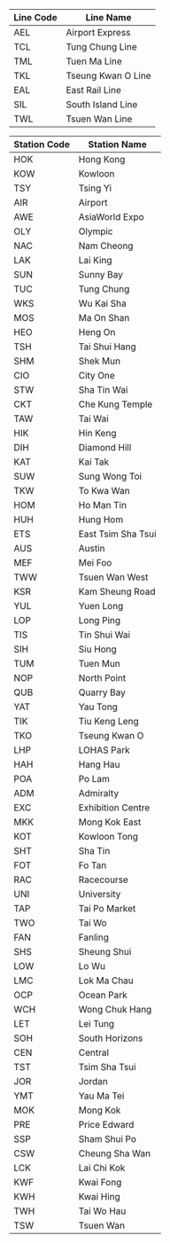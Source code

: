 | Line Code    | Line Name       |
|--------------|-----------------|
| AEL       | Airport Express     |
| TCL       | Tung Chung Line     |
| TML       | Tuen Ma Line        |
| TKL       | Tseung Kwan O Line  |
| EAL       | East Rail Line      |
| SIL       | South Island Line   |
| TWL       | Tsuen Wan Line      |

| Station Code | Station Name     |
|--------------|-----------------|
| HOK          | Hong Kong       |
| KOW          | Kowloon         |
| TSY          | Tsing Yi        |
| AIR          | Airport         |
| AWE          | AsiaWorld Expo  |
| OLY          | Olympic         |
| NAC          | Nam Cheong      |
| LAK          | Lai King        |
| SUN          | Sunny Bay       |
| TUC          | Tung Chung      |
| WKS          | Wu Kai Sha      |
| MOS          | Ma On Shan      |
| HEO          | Heng On         |
| TSH          | Tai Shui Hang   |
| SHM          | Shek Mun        |
| CIO          | City One        |
| STW          | Sha Tin Wai     |
| CKT          | Che Kung Temple |
| TAW          | Tai Wai         |
| HIK          | Hin Keng        |
| DIH          | Diamond Hill    |
| KAT          | Kai Tak         |
| SUW          | Sung Wong Toi   |
| TKW          | To Kwa Wan      |
| HOM          | Ho Man Tin      |
| HUH          | Hung Hom        |
| ETS          | East Tsim Sha Tsui |
| AUS          | Austin          |
| MEF          | Mei Foo         |
| TWW          | Tsuen Wan West  |
| KSR          | Kam Sheung Road |
| YUL          | Yuen Long       |
| LOP          | Long Ping       |
| TIS          | Tin Shui Wai    |
| SIH          | Siu Hong        |
| TUM          | Tuen Mun        |
| NOP          | North Point     |
| QUB          | Quarry Bay      |
| YAT          | Yau Tong        |
| TIK          | Tiu Keng Leng   |
| TKO          | Tseung Kwan O   |
| LHP          | LOHAS Park      |
| HAH          | Hang Hau        |
| POA          | Po Lam          |
| ADM          | Admiralty       |
| EXC          | Exhibition Centre |
| MKK          | Mong Kok East   |
| KOT          | Kowloon Tong    |
| SHT          | Sha Tin         |
| FOT          | Fo Tan          |
| RAC          | Racecourse      |
| UNI          | University      |
| TAP          | Tai Po Market   |
| TWO          | Tai Wo          |
| FAN          | Fanling         |
| SHS          | Sheung Shui     |
| LOW          | Lo Wu           |
| LMC          | Lok Ma Chau     |
| OCP          | Ocean Park      |
| WCH          | Wong Chuk Hang  |
| LET          | Lei Tung        |
| SOH          | South Horizons  |
| CEN          | Central         |
| TST          | Tsim Sha Tsui   |
| JOR          | Jordan          |
| YMT          | Yau Ma Tei      |
| MOK          | Mong Kok        |
| PRE          | Price Edward    |
| SSP          | Sham Shui Po    |
| CSW          | Cheung Sha Wan  |
| LCK          | Lai Chi Kok     |
| KWF          | Kwai Fong       |
| KWH          | Kwai Hing       |
| TWH          | Tai Wo Hau      |
| TSW          | Tsuen Wan       | 
